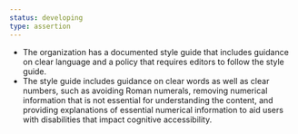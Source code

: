 ```yaml
---
status: developing
type: assertion
---
```


- The organization has a documented style guide that includes guidance on clear language and a policy that requires editors to follow the style guide.
- The style guide includes guidance on clear words as well as clear numbers, such as avoiding Roman numerals, removing numerical information that is not essential for understanding the content, and providing explanations of essential numerical information to aid users with disabilities that impact cognitive accessibility.

